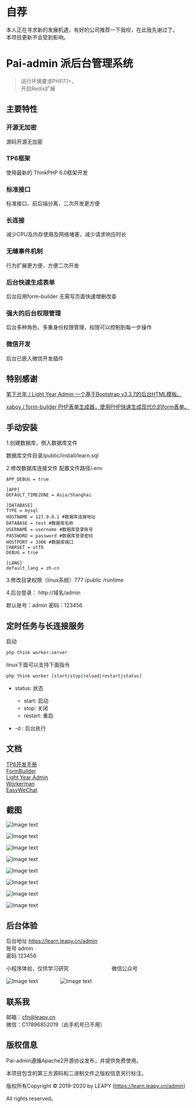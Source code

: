 自荐
===============
本人正在寻求新的发展机遇，有好的公司推荐一下我呗，在此我先谢过了。  
本项目更新不会受到影响。

Pai-admin 派后台管理系统
===============

> 运行环境要求PHP7.1+。  
> 开启Redis扩展

## 主要特性

### 开源无加密
源码开源无加密
### TP6框架
使用最新的 ThinkPHP 6.0框架开发
### 标准接口
标准接口、前后端分离，二次开发更方便
### 长连接
减少CPU及内存使用及网络堵塞，减少请求响应时长
### 无缝事件机制
行为扩展更方便，方便二次开发
### 后台快速生成表单
后台应用form-builder 无需写页面快速增删改查
### 强大的后台权限管理
后台多种角色、多重身份权限管理，权限可以控制到每一步操作
### 微信开发
后台已嵌入微信开发插件

## 特别感谢

[笔下光年 / Light Year Admin   一个基于Bootstrap v3.3.7的后台HTML模板。](https://gitee.com/yinqi/Light-Year-Admin-Template) 

[xaboy / form-builder PHP表单生成器，使用PHP快速生成现代化的form表单。](https://gitee.com/xaboy/form-builder) 
 
## 手动安装

1.创建数据库，倒入数据库文件

数据库文件目录/public/install/learn.sql

2.修改数据库连接文件
配置文件路径/.env

~~~
APP_DEBUG = true

[APP]
DEFAULT_TIMEZONE = Asia/Shanghai

[DATABASE]
TYPE = mysql
HOSTNAME = 127.0.0.1 #数据库连接地址
DATABASE = test #数据库名称
USERNAME = username #数据库登录账号
PASSWORD = password #数据库登录密码
HOSTPORT = 3306 #数据库端口
CHARSET = utf8
DEBUG = true

[LANG]
default_lang = zh-cn
~~~
3.修改目录权限（linux系统）777
/public
/runtime

4.后台登录：
http://域名/admin

默认账号：admin 密码：123456

## 定时任务与长连接服务
启动
```sh
php think worker:server
```
linux下面可以支持下面指令

```sh
php think worker [start|stop|reload|restart|status]
```

- status: 状态
    - start: 启动
    - stop: 关闭
    - restart: 重启

- -d : 后台执行

## 文档

[TP6开发手册](https://www.kancloud.cn/manual/thinkphp6_0/content)  
[FormBuilder](http://php.form-create.com/)  
[Light Year Admin](http://www.itshubao.com/doc-lyear/lyear.html)  
[Workerman](http://doc.workerman.net/)  
[EasyWeChat](https://www.easywechat.com/docs)  

## 截图
![Image text](http://file.cos.leapy.cn/image/20200520/320b1202005201016139883.png)

![Image text](http://file.cos.leapy.cn/image/20200520/4870e202005201017078544.png)

![Image text](http://file.cos.leapy.cn/image/20200520/28395202005201017322794.png)

![Image text](http://file.cos.leapy.cn/image/20200520/99214202005201017522849.png)

![Image text](http://file.cos.leapy.cn/image/20200520/ebd6420200520101809963.png)

![Image text](http://file.cos.leapy.cn/image/20200520/99c2d202005201018228828.png)

![Image text](http://file.cos.leapy.cn/image/20200520/1125e20200520101908339.png)

![Image text](http://file.cos.leapy.cn/image/20200520/befdd202005201019221055.png)

## 后台体验
后台地址 https://learn.leapy.cn/admin  
账号 admin  
密码 123456  

小程序体验，仅供学习研究　　　　　　　　 微信公众号

![Image text](http://file.cos.leapy.cn/image/20200513/7c007202005130755013790.jpg)　　　　
![Image text](http://file.cos.leapy.cn/image/20200513/8795c202005130757437787.jpg)

## 联系我
邮箱：cfn@leapy.cn  
微信：C17896852019（此手机号已不用）  

## 版权信息

Pai-admin遵循Apache2开源协议发布，并提供免费使用。

本项目包含的第三方源码和二进制文件之版权信息另行标注。

版权所有Copyright © 2019-2020 by LEAPY (https://learn.leapy.cn/admin)

All rights reserved。
